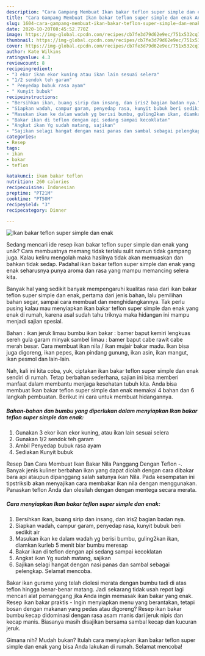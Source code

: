 ```yaml
---
description: "Cara Gampang Membuat Ikan bakar teflon super simple dan enak Anti Gagal"
title: "Cara Gampang Membuat Ikan bakar teflon super simple dan enak Anti Gagal"
slug: 1604-cara-gampang-membuat-ikan-bakar-teflon-super-simple-dan-enak-anti-gagal
date: 2020-10-20T08:45:52.770Z
image: https://img-global.cpcdn.com/recipes/cb7fe3d79d62e9ec/751x532cq70/ikan-bakar-teflon-super-simple-dan-enak-foto-resep-utama.jpg
thumbnail: https://img-global.cpcdn.com/recipes/cb7fe3d79d62e9ec/751x532cq70/ikan-bakar-teflon-super-simple-dan-enak-foto-resep-utama.jpg
cover: https://img-global.cpcdn.com/recipes/cb7fe3d79d62e9ec/751x532cq70/ikan-bakar-teflon-super-simple-dan-enak-foto-resep-utama.jpg
author: Kate Wilkins
ratingvalue: 4.3
reviewcount: 8
recipeingredient:
- "3 ekor ikan ekor kuning atau ikan lain sesuai selera"
- "1/2 sendok teh garam"
- " Penyedap bubuk rasa ayam"
- " Kunyit bubuk"
recipeinstructions:
- "Bersihkan ikan, buang sirip dan insang, dan iris2 bagian badan nya."
- "Siapkan wadah, campur garam, penyedap rasa, kunyit bubuk beri sedikit air"
- "Masukan ikan ke dalam wadah yg berisi bumbu, guling2kan ikan, diamkan kurleb 5 menit biar bumbu meresap"
- "Bakar ikan di teflon dengan api sedang sampai kecoklatan"
- "Angkat ikan Yg sudah matang, sajikan"
- "Sajikan selagi hangat dengan nasi panas dan sambal sebagai pelengkap. Selamat mencoba."
categories:
- Resep
tags:
- ikan
- bakar
- teflon

katakunci: ikan bakar teflon 
nutrition: 260 calories
recipecuisine: Indonesian
preptime: "PT21M"
cooktime: "PT50M"
recipeyield: "3"
recipecategory: Dinner

---
```



![Ikan bakar teflon super simple dan enak](https://img-global.cpcdn.com/recipes/cb7fe3d79d62e9ec/751x532cq70/ikan-bakar-teflon-super-simple-dan-enak-foto-resep-utama.jpg)

Sedang mencari ide resep ikan bakar teflon super simple dan enak yang unik? Cara membuatnya memang tidak terlalu sulit namun tidak gampang juga. Kalau keliru mengolah maka hasilnya tidak akan memuaskan dan bahkan tidak sedap. Padahal ikan bakar teflon super simple dan enak yang enak seharusnya punya aroma dan rasa yang mampu memancing selera kita.

Banyak hal yang sedikit banyak mempengaruhi kualitas rasa dari ikan bakar teflon super simple dan enak, pertama dari jenis bahan, lalu pemilihan bahan segar, sampai cara membuat dan menghidangkannya. Tak perlu pusing kalau mau menyiapkan ikan bakar teflon super simple dan enak yang enak di rumah, karena asal sudah tahu triknya maka hidangan ini mampu menjadi sajian spesial.

Bahan : ikan jeruk limau bumbu ikan bakar : bamer baput kemiri lengkuas sereh gula garam minyak sambel limau : bamer baput cabe rawit cabe merah besar. Cara membuat ikan nila / ikan mujair bakar madu. Ikan bisa juga digoreng, ikan pepes, ikan pindang gunung, ikan asin, ikan mangut, ikan pesmol dan lain-lain.


Nah, kali ini kita coba, yuk, ciptakan ikan bakar teflon super simple dan enak sendiri di rumah. Tetap berbahan sederhana, sajian ini bisa memberi manfaat dalam membantu menjaga kesehatan tubuh kita. Anda bisa membuat Ikan bakar teflon super simple dan enak memakai 4 bahan dan 6 langkah pembuatan. Berikut ini cara untuk membuat hidangannya.

<!--inarticleads1-->

##### Bahan-bahan dan bumbu yang diperlukan dalam menyiapkan Ikan bakar teflon super simple dan enak:

1. Gunakan 3 ekor ikan ekor kuning, atau ikan lain sesuai selera
1. Gunakan 1/2 sendok teh garam
1. Ambil  Penyedap bubuk rasa ayam
1. Sediakan  Kunyit bubuk


Resep Dan Cara Membuat Ikan Bakar Nila Panggang Dengan Teflon -. Banyak jenis kuliner berbahan ikan yang dapat diolah dengan cara dibakar bara api ataupun dipanggang salah satunya ikan Nila. Pada kesempatan ini tipstriksib akan menyajikan cara membakar ikan nila dengan menggunakan. Panaskan teflon Anda dan olesilah dengan dengan mentega secara merata. 

<!--inarticleads2-->

##### Cara menyiapkan Ikan bakar teflon super simple dan enak:

1. Bersihkan ikan, buang sirip dan insang, dan iris2 bagian badan nya.
1. Siapkan wadah, campur garam, penyedap rasa, kunyit bubuk beri sedikit air
1. Masukan ikan ke dalam wadah yg berisi bumbu, guling2kan ikan, diamkan kurleb 5 menit biar bumbu meresap
1. Bakar ikan di teflon dengan api sedang sampai kecoklatan
1. Angkat ikan Yg sudah matang, sajikan
1. Sajikan selagi hangat dengan nasi panas dan sambal sebagai pelengkap. Selamat mencoba.


Bakar ikan gurame yang telah diolesi merata dengan bumbu tadi di atas teflon hingga benar-benar matang. Jadi sekarang tidak usah repot lagi mencari alat pemanggang jika Anda ingin memasak ikan bakar yang enak. Resep ikan bakar praktis - Ingin menyiapkan menu yang berantakan, tetapi bosan dengan makanan yang pedas atau digoreng? Resep ikan bakar bumbu kecap didominasi dengan rasa asam manis dari jeruk nipis dan kecap manis. Biasanya masih disajikan bersama sambal kecap dan kucuran jeruk. 

Gimana nih? Mudah bukan? Itulah cara menyiapkan ikan bakar teflon super simple dan enak yang bisa Anda lakukan di rumah. Selamat mencoba!
